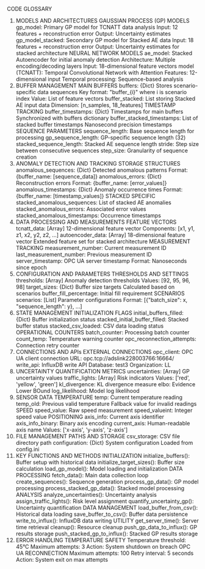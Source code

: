 CODE GLOSSARY
1. MODELS AND ARCHITECTURES
GAUSSIAN PROCESS (GP) MODELS
gp_model: Primary GP model for TCNATT data analysis
Input: 12 features + reconstruction error
Output: Uncertainty estimates
gp_model_stacked: Secondary GP model for Stacked AE data
Input: 18 features + reconstruction error
Output: Uncertainty estimates for stacked architecture
NEURAL NETWORK MODELS
ae_model: Stacked Autoencoder for initial anomaly detection
Architecture: Multiple encoding/decoding layers
Input: 18-dimensional feature vectors
model (TCNATT): Temporal Convolutional Network with Attention
Features: 12-dimensional input
Temporal processing: Sequence-based analysis
2. BUFFER MANAGEMENT
MAIN BUFFERS
buffers: {Dict} Stores scenario-specific data sequences
Key format: "buffer_{i}" where i is scenario index
Value: List of feature vectors
buffer_stacked: List storing Stacked AE input data
Dimension: [n_samples, 18_features]
TIMESTAMP TRACKING
buffer_timestamps: {Dict} Timestamps for main buffers
Synchronized with buffers dictionary
buffer_stacked_timestamps: List of stacked buffer timestamps
Nanosecond precision timestamps
SEQUENCE PARAMETERS
sequence_length: Base sequence length for processing
gp_sequence_length: GP-specific sequence length (32)
stacked_sequence_length: Stacked AE sequence length
stride: Step size between consecutive sequences
step_size: Granularity of sequence creation
3. ANOMALY DETECTION AND TRACKING
STORAGE STRUCTURES
anomalous_sequences: {Dict} Detected anomalous patterns
Format: {buffer_name: [sequence_data]}
anomalous_errors: {Dict} Reconstruction errors
Format: {buffer_name: [error_values]}
anomalous_timestamps: {Dict} Anomaly occurrence times
Format: {buffer_name: [timestamp_values]}
STACKED SPECIFIC
stacked_anomalous_sequences: List of stacked AE anomalies
stacked_anomalous_errors: Associated error values
stacked_anomalous_timestamps: Occurrence timestamps
4. DATA PROCESSING AND MEASUREMENTS
FEATURE VECTORS
tcnatt_data: [Array] 12-dimensional feature vector
Components: [x1, y1, z1, x2, y2, z2, ...]
autoencoder_data: [Array] 18-dimensional feature vector
Extended feature set for stacked architecture
MEASUREMENT TRACKING
measurement_number: Current measurement ID
last_measurement_number: Previous measurement ID
server_timestamp: OPC UA server timestamp
Format: Nanoseconds since epoch
5. CONFIGURATION AND PARAMETERS
THRESHOLDS AND SETTINGS
thresholds: [Array] Anomaly detection thresholds
Values: [92, 95, 96, 98]
target_sizes: {Dict} Buffer size targets
Calculated based on scenarios
buffer_fill_percentage: Initial fill requirement
SCENARIOS
scenarios: [List] Parameter configurations
Format: [{"batch_size": x, "sequence_length": y}, ...]
6. STATE MANAGEMENT
INITIALIZATION FLAGS
initial_buffers_filled: {Dict} Buffer initialization status
stacked_initial_buffer_filled: Stacked buffer status
stacked_csv_loaded: CSV data loading status
OPERATIONAL COUNTERS
batch_counter: Processing batch counter
count_temp: Temperature warning counter
opc_reconnection_attempts: Connection retry counter
7. CONNECTIONS AND APIs
EXTERNAL CONNECTIONS
opc_client: OPC UA client connection
URL: opc.tcp://adslink228003766:16664/
write_api: InfluxDB write API
Database: test3
Organization: LL
8. UNCERTAINTY QUANTIFICATION
METRICS
uncertainties: [Array] GP uncertainty values
traffic_lights: [Array] Risk indicators
Values: ['red', 'yellow', 'green']
kl_divergence: KL divergence measure
elbo: Evidence Lower BOund
log_likelihood: Model log likelihood
9. SENSOR DATA
TEMPERATURE
temp: Current temperature reading
temp_old: Previous valid temperature
Fallback value for invalid readings
SPEED
speed_value: Raw speed measurement
speed_valueint: Integer speed value
POSITIONING
axis_info: Current axis identifier
axis_info_binary: Binary axis encoding
current_axis: Human-readable axis name
Values: ['x-axis', 'y-axis', 'z-axis']
10. FILE MANAGEMENT
PATHS AND STORAGE
csv_storage: CSV file directory path
configuration: {Dict} System configuration
Loaded from config.ini
11. KEY FUNCTIONS AND METHODS
INITIALIZATION
initialize_buffers(): Buffer setup with historical data
initialize_target_sizes(): Buffer size calculation
load_gp_model(): Model loading and initialization
DATA PROCESSING
fetch_data(): Main data collection loop
create_sequences(): Sequence generation
process_gp_data(): GP model processing
process_stacked_gp_data(): Stacked model processing
ANALYSIS
analyze_uncertainties(): Uncertainty analysis
assign_traffic_lights(): Risk level assignment
quantify_uncertainty_gp(): Uncertainty quantification
DATA MANAGEMENT
load_buffer_from_csv(): Historical data loading
save_buffer_to_csv(): Buffer data persistence
write_to_influx(): InfluxDB data writing
UTILITY
get_server_time(): Server time retrieval
cleanup(): Resource cleanup
push_gp_data_to_influx(): GP results storage
push_stacked_gp_to_influx(): Stacked GP results storage
12. ERROR HANDLING
TEMPERATURE SAFETY
Temperature threshold: 45°C
Maximum attempts: 3
Action: System shutdown on breach
OPC UA RECONNECTION
Maximum attempts: 100
Retry interval: 5 seconds
Action: System exit on max attempts
